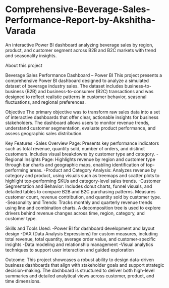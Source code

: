 # Comprehensive-Beverage-Sales-Performance-Report-by-Akshitha-Varada
An interactive Power BI dashboard analyzing beverage sales by region, product, and customer segment across B2B and B2C markets with trend and seasonality insights.

About this project

Beverage Sales Performance Dashboard – Power BI
This project presents a comprehensive Power BI dashboard designed to analyze a simulated dataset of beverage industry sales. The dataset includes business-to-business (B2B) and business-to-consumer (B2C) transactions and was designed to reflect realistic patterns in customer behavior, seasonal fluctuations, and regional preferences.

Objective
The primary objective was to transform raw sales data into a set of interactive dashboards that offer clear, actionable insights for business stakeholders. The dashboard allows users to monitor revenue trends, understand customer segmentation, evaluate product performance, and assess geographic sales distribution.

Key Features
-Sales Overview Page: Presents key performance indicators such as total revenue, quantity sold, number of orders, and distinct customers. Includes visual breakdowns by customer type and category.
-Regional Insights Page: Highlights revenue by region and customer type through bar charts and geographic maps, enabling identification of top-performing areas.
-Product and Category Analysis: Analyzes revenue by category and product, using visuals such as treemaps and scatter plots to highlight top-performing SKUs and category-level sales trends.
-Customer Segmentation and Behavior: Includes donut charts, funnel visuals, and detailed tables to compare B2B and B2C purchasing patterns. Measures customer count, revenue contribution, and quantity sold by customer type.
-Seasonality and Trends: Tracks monthly and quarterly revenue trends using line and combination charts. A decomposition tree is used to explore drivers behind revenue changes across time, region, category, and customer type.

Skills and Tools Used:
-Power BI for dashboard development and layout design
-DAX (Data Analysis Expressions) for custom measures, including total revenue, total quantity, average order value, and customer-specific insights
-Data modeling and relationship management
-Visual analytics techniques to support user interaction and guided exploration


Outcome:
This project showcases a robust ability to design data-driven business dashboards that align with stakeholder goals and support strategic decision-making. The dashboard is structured to deliver both high-level summaries and detailed analytical views across customer, product, and time dimensions.

